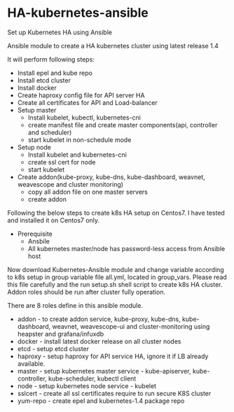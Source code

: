 # HA-kubernetes-ansible
Set up Kubernetes HA using Ansible

Ansible module to create a HA kubernetes cluster using latest release 1.4

It will perform following steps:
- Install epel and kube repo
- Install etcd cluster
- Install docker
- Create haproxy config file for API server HA
- Create all certificates for API and Load-balancer
- Setup master 
    - Install kubelet, kubectl, kubernetes-cni
    - create manifest file and create master components(api, controller and scheduler)
    - start kubelet in non-schedule mode
- Setup node
    - Install kubelet and kubernetes-cni
    - create ssl cert for node
    - start kubelet
- Create addon(kube-proxy, kube-dns, kube-dashboard, weavnet, weavescope and cluster monitoring)
    - copy all addon file on one master servers
    - create addon

Following the below steps to create k8s HA setup on Centos7. I have tested and installed it on Centos7 only.
- Prerequisite
  - Ansbile
  - All kubernetes master/node has password-less access from Ansible host

Now download Kubernetes-Ansible module and change variable according to k8s setup in group variable file
all.yml, located in group_vars.
Please read this file carefully and the run setup.sh shell script to create k8s HA cluster.
Addon roles should be run after cluster fully operation.

There are 8 roles define in this ansible module.
- addon - to create addon service, kube-proxy, kube-dns, kube-dashboard, weavnet, weavescope-ui and cluster-monitoring using heapster and grafana/infuxdb
- docker - install latest docker release on all cluster nodes
- etcd - setup etcd cluster
- haproxy - setup haproxy for API service HA, ignore it if LB already available.
- master - setup kubernetes master service - kube-apiserver, kube-controller, kube-scheduler, kubectl client
- node - setup kubernetes node service - kubelet
- sslcert - create all ssl certificates require to run secure K8S cluster
- yum-repo - create epel and kubernetes-1.4 package repo




